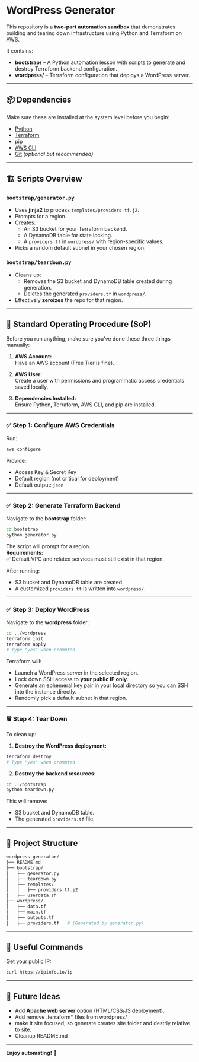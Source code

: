 # WordPress Generator

This repository is a **two‑part automation sandbox** that demonstrates building and tearing down infrastructure using Python and Terraform on AWS.

It contains:

- **bootstrap/** – A Python automation lesson with scripts to generate and destroy Terraform backend configuration.
- **wordpress/** – Terraform configuration that deploys a WordPress server.

---

## 📦 Dependencies

Make sure these are installed at the system level before you begin:

- [Python](https://www.python.org/downloads/)
- [Terraform](https://developer.hashicorp.com/terraform/install)
- [pip](https://pip.pypa.io/en/stable/installation/)
- [AWS CLI](https://docs.aws.amazon.com/cli/latest/userguide/install-cliv2.html)
- [Git](https://git-scm.com/) _(optional but recommended)_

---

## 🏗️ Scripts Overview

### `bootstrap/generator.py`

- Uses **jinja2** to process `templates/providers.tf.j2`.
- Prompts for a region.
- Creates:
  - An S3 bucket for your Terraform backend.
  - A DynamoDB table for state locking.
  - A `providers.tf` in `wordpress/` with region-specific values.
- Picks a random default subnet in your chosen region.

### `bootstrap/teardown.py`

- Cleans up:
  - Removes the S3 bucket and DynamoDB table created during generation.
  - Deletes the generated `providers.tf` in `wordpress/`.
- Effectively **zeroizes** the repo for that region.

---

## 🚀 Standard Operating Procedure (SoP)

Before you run anything, make sure you’ve done these three things manually:

1. **AWS Account:**  
   Have an AWS account (Free Tier is fine).

2. **AWS User:**  
   Create a user with permissions and programmatic access credentials saved locally.

3. **Dependencies Installed:**  
   Ensure Python, Terraform, AWS CLI, and pip are installed.

---

### ✅ Step 1: Configure AWS Credentials

Run:

```bash
aws configure
```

Provide:

- Access Key & Secret Key
- Default region (not critical for deployment)
- Default output: `json`

---

### ✅ Step 2: Generate Terraform Backend

Navigate to the **bootstrap** folder:

```bash
cd bootstrap
python generator.py
```

The script will prompt for a region.  
**Requirements:**  
✅ Default VPC and related services must still exist in that region.

After running:

- S3 bucket and DynamoDB table are created.
- A customized `providers.tf` is written into `wordpress/`.

---

### ✅ Step 3: Deploy WordPress

Navigate to the **wordpress** folder:

```bash
cd ../wordpress
terraform init
terraform apply
# Type "yes" when prompted
```

Terraform will:

- Launch a WordPress server in the selected region.
- Lock down SSH access to **your public IP only**.
- Generate an ephemeral key pair in your local directory so you can SSH into the instance directly.
- Randomly pick a default subnet in that region.

---

### 🗑️ Step 4: Tear Down

To clean up:

1. **Destroy the WordPress deployment:**

```bash
terraform destroy
# Type "yes" when prompted
```

2. **Destroy the backend resources:**

```bash
cd ../bootstrap
python teardown.py
```

This will remove:

- S3 bucket and DynamoDB table.
- The generated `providers.tf` file.

---

## 📂 Project Structure

```bash
wordpress-generator/
├── README.md
├── bootstrap/
│   ├── generator.py
│   ├── teardown.py
│   ├── templates/
│   │   ├── providers.tf.j2
│   ├── userdata.sh
├── wordpress/
│   ├── data.tf
│   ├── main.tf
│   ├── outputs.tf
│   ├── providers.tf   # (Generated by generator.py)
```

---

## 🔧 Useful Commands

Get your public IP:

```bash
curl https://ipinfo.io/ip
```

---

## 🌱 Future Ideas

- Add **Apache web server** option (HTML/CSS/JS deployment).
- Add remove .terraform\* files from wordpress/
- make it site focused, so generate creates site folder and destrly relative to site.
- Cleanup README.md

---

**Enjoy automating! 🚀**
